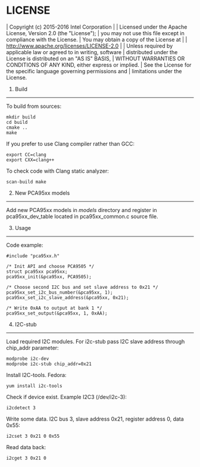 LICENSE
=======

 | Copyright (c) 2015-2016 Intel Corporation
 |
 | Licensed under the Apache License, Version 2.0 (the "License");
 | you may not use this file except in compliance with the License.
 | You may obtain a copy of the License at
 |
 |    http://www.apache.org/licenses/LICENSE-2.0
 |
 | Unless required by applicable law or agreed to in writing, software
 | distributed under the License is distributed on an "AS IS" BASIS,
 | WITHOUT WARRANTIES OR CONDITIONS OF ANY KIND, either express or implied.
 | See the License for the specific language governing permissions and
 | limitations under the License.

1. Build
--------

To build from sources:

    mkdir build
    cd build
    cmake ..
    make

If you prefer to use Clang compiler rather than GCC:

    export CC=clang
    export CXX=clang++

To check code with Clang static analyzer:

    scan-build make

2. New PCA95xx models
---------------------

Add new PCA95xx models in *models* directory and register in pca95xx_dev_table
located in pca95xx_common.c source file.

3. Usage
--------

Code example:

    #include "pca95xx.h"

    /* Init API and choose PCA9505 */
    struct pca95xx pca95xx;
    pca95xx_init(&pca95xx, PCA9505);

    /* Choose second I2C bus and set slave address to 0x21 */
    pca95xx_set_i2c_bus_number(&pca95xx, 1);
    pca95xx_set_i2c_slave_address(&pca95xx, 0x21);

    /* Write 0xAA to output at bank 1 */
    pca95xx_set_output(&pca95xx, 1, 0xAA);

4. I2C-stub
-----------

Load required I2C modules. For i2c-stub pass I2C slave address through
chip_addr parameter:

    modprobe i2c-dev
    modprobe i2c-stub chip_addr=0x21

Install I2C-tools. Fedora:

    yum install i2c-tools

Check if device exist. Example I2C3 (/dev/i2c-3):

    i2cdetect 3

Write some data. I2C bus 3, slave address 0x21, register address 0, data 0x55:

    i2cset 3 0x21 0 0x55

Read data back:

    i2cget 3 0x21 0
